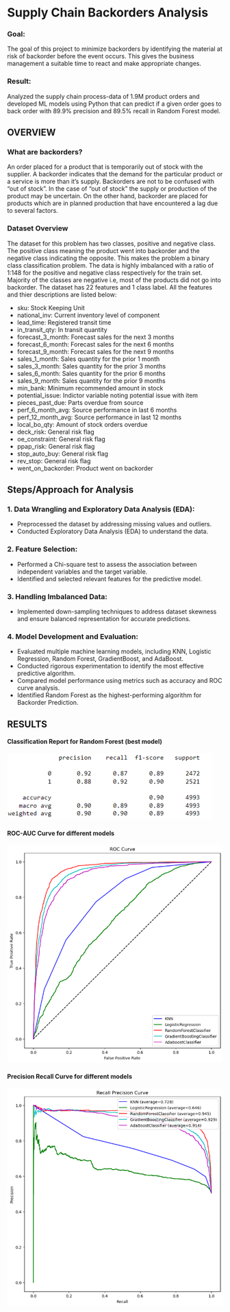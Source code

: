 # Supply Chain Backorders Analysis 
### Goal: 
The goal of this project to minimize backorders by identifying the material at risk of backorder before the event occurs. This gives the business management a suitable time to react and make appropriate changes.

### Result:
Analyzed the supply chain process-data of 1.9M product orders and developed ML models using Python that can predict if a given order goes to back order with 89.9% precision and 89.5% recall in Random Forest model.

## OVERVIEW

### What are backorders?
An order placed for a product that is temporarily out of stock with the supplier. A backorder indicates that the demand for the particular product or a service is more than it’s supply.
Backorders are not to be confused with “out of stock”. In the case of “out of stock” the supply or production of the product may be uncertain. On the other hand, backorder are placed for products which are in planned production that have encountered a lag due to several factors.

### Dataset Overview
The dataset for this problem has two classes, positive and negative class. The positive class meaning the product went into backorder and the negative class indicating the opposite. This makes the problem a binary class classification problem. The data is highly imbalanced with a ratio of 1:148 for the positive and negative class respectively for the train set. Majority of the classes are negative i.e, most of the products did not go into backorder. The dataset has 22 features and 1 class label. All the features and thier descriptions are listed below:

- sku: Stock Keeping Unit
- national_inv: Current inventory level of component
- lead_time: Registered transit time
- in_transit_qty: In transit quantity
- forecast_3_month: Forecast sales for the next 3 months
- forecast_6_month: Forecast sales for the next 6 months
- forecast_9_month: Forecast sales for the next 9 months
- sales_1_month: Sales quantity for the prior 1 month
- sales_3_month: Sales quantity for the prior 3 months
- sales_6_month: Sales quantity for the prior 6 months
- sales_9_month: Sales quantity for the prior 9 months
- min_bank: Minimum recommended amount in stock
- potential_issue: Indictor variable noting potential issue with item
- pieces_past_due: Parts overdue from source
- perf_6_month_avg: Source performance in last 6 months
- perf_12_month_avg: Source performance in last 12 months
- local_bo_qty: Amount of stock orders overdue
- deck_risk: General risk flag
- oe_constraint: General risk flag
- ppap_risk: General risk flag
- stop_auto_buy: General risk flag
- rev_stop: General risk flag
- went_on_backorder: Product went on backorder

## Steps/Approach for Analysis
### 1. Data Wrangling and Exploratory Data Analysis (EDA):
- Preprocessed the dataset by addressing missing values and outliers.
- Conducted Exploratory Data Analysis (EDA) to understand the data.

### 2. Feature Selection:
- Performed a Chi-square test to assess the association between independent variables and the target variable.
- Identified and selected relevant features for the predictive model.

### 3. Handling Imbalanced Data:
- Implemented down-sampling techniques to address dataset skewness and ensure balanced representation for accurate predictions.

### 4. Model Development and Evaluation:
- Evaluated multiple machine learning models, including KNN, Logistic Regression, Random Forest, GradientBoost, and AdaBoost.
- Conducted rigorous experimentation to identify the most effective predictive algorithm.
- Compared model performance using metrics such as accuracy and ROC curve analysis.
- Identified Random Forest as the highest-performing algorithm for Backorder Prediction.


## RESULTS

#### Classification Report for Random Forest (best model)

![](/classification_report.png)


#### ROC-AUC Curve for different models
![](/ROC_Curve.png)

#### Precision Recall Curve for different models
![](/Precision_Recall_Curve.png)
